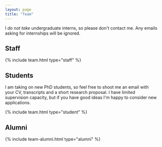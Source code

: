 ```yaml
---
layout: page
title: "Team"
---
```


<p class="message">
  I <i>do not take</i> undergraduate interns, so please don't contact me. Any emails asking for internships will be ignored.
</p>



## Staff

{% include team.html type="staff" %}

## Students

<p>
  I am taking on new PhD students, so feel free to shoot me an email with your CV, transcripts and a short research proposal. I have limited supervision capacity, but if you have good ideas I'm happy to consider new applications. 
</p>


{% include team.html type="student" %}

## Alumni

{% include team-alumni.html type="alumni" %}
